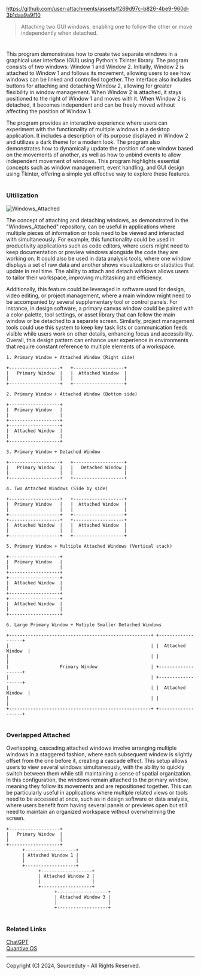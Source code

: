 https://github.com/user-attachments/assets/f269d97c-b826-4be9-960d-3b1daa9a9f10

> Attaching two GUI windows, enabling one to follow the other or move independently when detached.
#

This program demonstrates how to create two separate windows in a graphical user interface (GUI) using Python's Tkinter library. The program consists of two windows: Window 1 and Window 2. Initially, Window 2 is attached to Window 1 and follows its movement, allowing users to see how windows can be linked and controlled together. The interface also includes buttons for attaching and detaching Window 2, allowing for greater flexibility in window management. When Window 2 is attached, it stays positioned to the right of Window 1 and moves with it. When Window 2 is detached, it becomes independent and can be freely moved without affecting the position of Window 1.

The program provides an interactive experience where users can experiment with the functionality of multiple windows in a desktop application. It includes a description of its purpose displayed in Window 2 and utilizes a dark theme for a modern look. The program also demonstrates how to dynamically update the position of one window based on the movements of another, as well as how to unbind events to allow independent movement of windows. This program highlights essential concepts such as window management, event handling, and GUI design using Tkinter, offering a simple yet effective way to explore these features.

#
### Uitilization

![Windows_Attached](https://github.com/user-attachments/assets/1620f6d3-090b-4d63-bd2e-056455fc8e26)

The concept of attaching and detaching windows, as demonstrated in the "Windows_Attached" repository, can be useful in applications where multiple pieces of information or tools need to be viewed and interacted with simultaneously. For example, this functionality could be used in productivity applications such as code editors, where users might need to keep documentation or preview windows alongside the code they are working on. It could also be used in data analysis tools, where one window displays a set of raw data and another shows visualizations or statistics that update in real time. The ability to attach and detach windows allows users to tailor their workspace, improving multitasking and efficiency.

Additionally, this feature could be leveraged in software used for design, video editing, or project management, where a main window might need to be accompanied by several supplementary tool or control panels. For instance, in design software, a primary canvas window could be paired with a color palette, tool settings, or asset library that can follow the main window or be detached to a separate screen. Similarly, project management tools could use this system to keep key task lists or communication feeds visible while users work on other details, enhancing focus and accessibility. Overall, this design pattern can enhance user experience in environments that require constant reference to multiple elements of a workspace.

```
1. Primary Window + Attached Window (Right side)

+-------------------+   +-------------------+
|   Primary Window  |   |  Attached Window  |
|                   |   |                   |
+-------------------+   +-------------------+

2. Primary Window + Attached Window (Bottom side)

+-------------------+
|  Primary Window   |
|                   |
+-------------------+
+-------------------+
|  Attached Window  |
|                   |
+-------------------+

3. Primary Window + Detached Window

+-------------------+   +-------------------+
|   Primary Window  |   |   Detached Window |
|                   |   |                   |
+-------------------+   +-------------------+

4. Two Attached Windows (Side by side)

+-------------------+   +-------------------+
|  Primary Window   |   |  Attached Window  |
|                   |   |                   |
+-------------------+   +-------------------+
+-------------------+   +-------------------+
|  Attached Window  |   |  Attached Window  |
|                   |   |                   |
+-------------------+   +-------------------+

5. Primary Window + Multiple Attached Windows (Vertical stack)

+-------------------+
|  Primary Window   |
|                   |
+-------------------+
+-------------------+
|  Attached Window  |
|                   |
+-------------------+
+-------------------+
|  Attached Window  |
|                   |
+-------------------+

6. Large Primary Window + Mutiple Smaller Detached Windows

+-----------------------------------------------------+ +-------------------+
|                                                     | |  Attached Window  |
|                                                     | |                   |
|                   Primary Window                    | +-------------------+
|                                                     | +-------------------+
|                                                     | |  Attached Window  |
|                                                     | |                   |
+-----------------------------------------------------+ +-------------------+

```

#
### Overlapped Attached

Overlapping, cascading attached windows involve arranging multiple windows in a staggered fashion, where each subsequent window is slightly offset from the one before it, creating a cascade effect. This setup allows users to view several windows simultaneously, with the ability to quickly switch between them while still maintaining a sense of spatial organization. In this configuration, the windows remain attached to the primary window, meaning they follow its movements and are repositioned together. This can be particularly useful in applications where multiple related views or tools need to be accessed at once, such as in design software or data analysis, where users benefit from having several panels or previews open but still need to maintain an organized workspace without overwhelming the screen.

```
+-------------------+
|   Primary Window  |
|                   |
+-------------------+
      +-------------------+
      | Attached Window 1 |
      |                   |
      +-------------------+
            +-------------------+
            | Attached Window 2 |
            |                   |
            +-------------------+
                  +-------------------+
                  | Attached Window 3 |
                  |                   |
                  +-------------------+
```

#
### Related Links

[ChatGPT](https://github.com/sourceduty/ChatGPT)
<br>
[Quantive OS](https://github.com/sourceduty/Quantive_OS)

***
Copyright (C) 2024, Sourceduty - All Rights Reserved.
